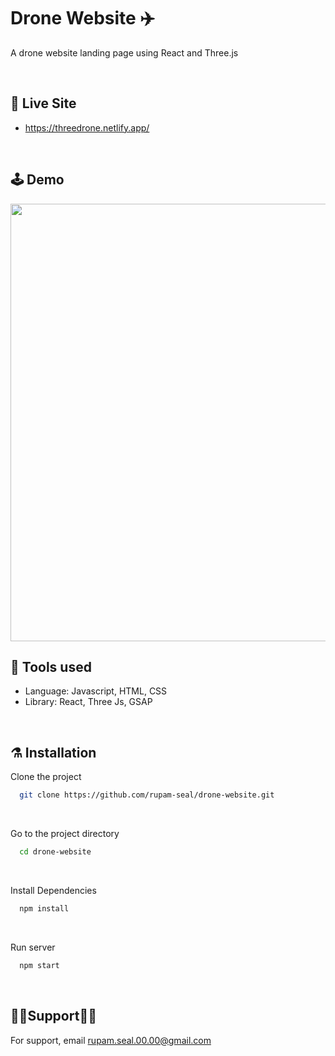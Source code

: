 # Drone Website ✈️

<p>
A drone website landing page using React and Three.js
</p>

<br>

## 🚨 Live Site

- https://threedrone.netlify.app/

<br>

## 🕹️ Demo
<img src="https://user-images.githubusercontent.com/72932336/228006786-6baf0e30-6c59-4c65-a34f-02e460fa0a33.png" width="700"/>
<br>

## 🦾 Tools used

- Language: Javascript, HTML, CSS
- Library: React, Three Js, GSAP

<br>

## ⚗️ Installation

Clone the project

```bash
  git clone https://github.com/rupam-seal/drone-website.git
```

<br>

Go to the project directory

```bash
  cd drone-website

```

<br>

Install Dependencies

```bash
  npm install

```

<br>

Run server

```bash
  npm start
```

<br>

## 💁‍♂️Support💁‍♀️

For support, email rupam.seal.00.00@gmail.com
